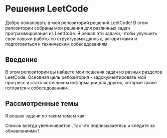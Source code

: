 # Решения LeetCode

Добро пожаловать в мой репозиторий решений LeetCode! В этом репозитории собраны мои решения для различных задач программирования из LeetCode. Я решал эти задачи, чтобы улучшить свои навыки работы со структурами данных, алгоритмами и подготовиться к техническим собеседованиям.

## Введение

В этом репозитории вы найдете мои решения задач из разных разделов LeetCode.  Основная цель репозитория - задокументировать мой прогресс и стать источником информации для других, которые также готовятся к собеседованиям.

## Рассмотренные темы

Я решаю задачи по таким темам как:


 
Список всегда увеличивается , так что подписываетесь и следите за обнавлениями !
